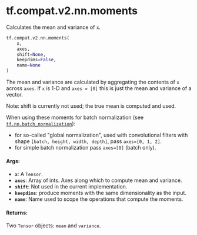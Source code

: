 <div itemscope itemtype="http://developers.google.com/ReferenceObject">
<meta itemprop="name" content="tf.compat.v2.nn.moments" />
<meta itemprop="path" content="Stable" />
</div>

# tf.compat.v2.nn.moments

Calculates the mean and variance of `x`.

``` python
tf.compat.v2.nn.moments(
    x,
    axes,
    shift=None,
    keepdims=False,
    name=None
)
```

<!-- Placeholder for "Used in" -->

The mean and variance are calculated by aggregating the contents of `x`
across `axes`.  If `x` is 1-D and `axes = [0]` this is just the mean
and variance of a vector.

Note: shift is currently not used; the true mean is computed and used.

When using these moments for batch normalization (see
<a href="../../../../tf/nn/batch_normalization.md"><code>tf.nn.batch_normalization</code></a>):

 * for so-called "global normalization", used with convolutional filters with
   shape `[batch, height, width, depth]`, pass `axes=[0, 1, 2]`.
 * for simple batch normalization pass `axes=[0]` (batch only).

#### Args:


* <b>`x`</b>: A `Tensor`.
* <b>`axes`</b>: Array of ints.  Axes along which to compute mean and
  variance.
* <b>`shift`</b>: Not used in the current implementation.
* <b>`keepdims`</b>: produce moments with the same dimensionality as the input.
* <b>`name`</b>: Name used to scope the operations that compute the moments.


#### Returns:

Two `Tensor` objects: `mean` and `variance`.
